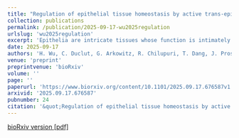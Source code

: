 ```yaml
---
title: "Regulation of epithelial tissue homeostasis by active trans-epithelial transport"
collection: publications
permalink: /publication/2025-09-17-wu2025regulation
urlslug: 'wu2025regulation'
excerpt: 'Epithelia are intricate tissues whose function is intimately linked to mechanics. While mechanobiology has primarily focused on factors such as cell-generated contractility and mechanical properties of extracellular matrix (ECM), a novel mechanobiological paradigm highlights the role of osmotic and mechanical pressures in shaping epithelial tissues. In our study, we developed an in vitro model of cell coated micro-sized hydrogel spheres (MHSs) which allows to decipher the interplay between cellular activities and tissue mechanics. Drastic, isotropic MHS compressions were observed once the epithelia reached confluence. Further studies revealed that the compression was a process independent of cell contractility but rather regulated by active transepithelial fluid flow. Compressive stresses of about 7 kPa are generated by such an active hydraulic mechanism. Tissue homeostasis is then maintained by a fine balance between cell proliferation and extrusion. Our findings demonstrate the critical role of fluid transport in generating mechanical forces within epithelial tissues. Supported by a theoretical mechano-hydraulic model, a mechanistic framework for understanding the intricate interplay between cellular processes and tissue mechanics was established. These results challenge traditional views of epithelial tissue mechanics, emphasizing the pivotal influence of osmotic and mechanical pressures in shaping tissues. We anticipate that this study will advance the understanding of epithelial tissue development, the maintenance of homeostasis, and the mechanisms underlying pathological conditions.'
date: 2025-09-17
authors: 'H. Wu, C. Duclut, G. Arkowitz, R. Chilupuri, T. Dang, J. Prost, B. Ladoux, R.-M. Mège'
venue: 'preprint'
preprintvenue: 'bioRxiv'
volume: ''
page: ''
paperurl: 'https://www.biorxiv.org/content/10.1101/2025.09.17.676587v1'
arxivid: '2025.09.17.676587'
pubnumber: 24
citation: '&quot;Regulation of epithelial tissue homeostasis by active trans-epithelial transport&quot;, H. Wu, C. Duclut, G. Arkowitz, R. Chilupuri, T. Dang, J. Prost, B. Ladoux, R.-M. Mège, <i>bioRxiv:2025.09.17.676587</i> (2025).'
---
```

[bioRxiv version <i class="fa fa-external-link-alt fa-xs" aria-hidden="true"></i>](https://www.biorxiv.org/content/10.1101/2025.09.17.676587)
[[pdf] <i class="fa fa-download fa-xs" aria-hidden="true"></i>](http://charlieduclut.github.io/files/wu2025regulation.pdf)
<br/>